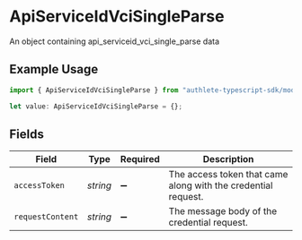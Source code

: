 # ApiServiceIdVciSingleParse

An object containing api_serviceid_vci_single_parse data

## Example Usage

```typescript
import { ApiServiceIdVciSingleParse } from "authlete-typescript-sdk/models";

let value: ApiServiceIdVciSingleParse = {};
```

## Fields

| Field                                                         | Type                                                          | Required                                                      | Description                                                   |
| ------------------------------------------------------------- | ------------------------------------------------------------- | ------------------------------------------------------------- | ------------------------------------------------------------- |
| `accessToken`                                                 | *string*                                                      | :heavy_minus_sign:                                            | The access token that came along with the credential request. |
| `requestContent`                                              | *string*                                                      | :heavy_minus_sign:                                            | The message body of the credential request.                   |